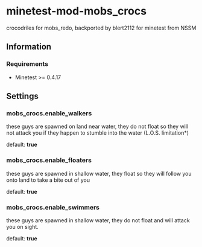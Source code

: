 # minetest-mod-mobs_crocs

crocodriles for mobs_redo, backported by blert2112 for minetest from NSSM

## Information

### Requirements

* Minetest >= 0.4.17

## Settings

### mobs_crocs.enable_walkers

these guys are spawned on land near water, they do not
float so they will not attack you if they happen to
stumble into the water (L.O.S. limitation*)

default: **true**

### mobs_crocs.enable_floaters

these guys are spawned in shallow water, they float so they
will follow you onto land to take a bite out of you

default: **true**

### mobs_crocs.enable_swimmers

these guys are spawned in shallow water, they do not float and
will attack you on sight.

default: **true**
